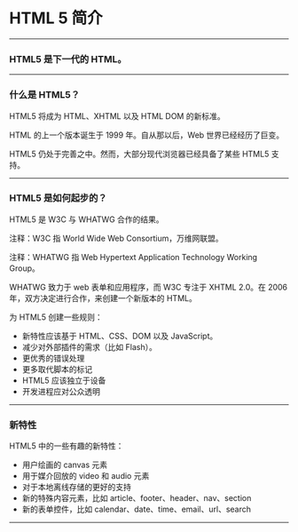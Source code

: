 # HTML 5 简介

---

### HTML5 是下一代的 HTML。

---

### 什么是 HTML5？

HTML5 将成为 HTML、XHTML 以及 HTML DOM 的新标准。

HTML 的上一个版本诞生于 1999 年。自从那以后，Web 世界已经经历了巨变。

HTML5 仍处于完善之中。然而，大部分现代浏览器已经具备了某些 HTML5 支持。

---

### HTML5 是如何起步的？

HTML5 是 W3C 与 WHATWG 合作的结果。

注释：W3C 指 World Wide Web Consortium，万维网联盟。

注释：WHATWG 指 Web  Hypertext Application Technology Working Group。

WHATWG 致力于 web 表单和应用程序，而 W3C 专注于 XHTML 2.0。在 2006 年，双方决定进行合作，来创建一个新版本的 HTML。

为 HTML5 创建一些规则：

* 新特性应该基于 HTML、CSS、DOM 以及 JavaScript。
* 减少对外部插件的需求（比如 Flash）。
* 更优秀的错误处理
* 更多取代脚本的标记
* HTML5 应该独立于设备
* 开发进程应对公众透明

---

### 新特性

HTML5 中的一些有趣的新特性：

* 用户绘画的 canvas 元素
* 用于媒介回放的 video 和 audio 元素
* 对于本地离线存储的更好的支持
* 新的特殊内容元素，比如 article、footer、header、nav、section
* 新的表单控件，比如 calendar、date、time、email、url、search

---
